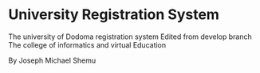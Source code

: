 # University Registration System
The university of Dodoma registration system
Edited from develop branch
The college of informatics and virtual Education


By Joseph
Michael Shemu
